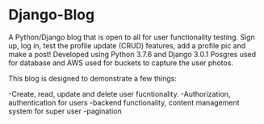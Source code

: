 # Django-Blog
A Python/Django blog that is open to all for user functionality testing. Sign up, log in, test the profile update (CRUD) features, add a profile pic and make a post!
Developed using Python 3.7.6 and Django 3.0.1
Posgres used for database and AWS used for buckets to capture the user photos.

This blog is designed to demonstrate a few things:

-Create, read, update and delete user fucntionality. 
-Authorization, authentication for users
-backend functionality, content management system for super user
-pagination
 

